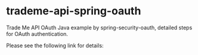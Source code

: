 # trademe-api-spring-oauth
Trade Me API OAuth Java example by spring-security-oauth, detailed steps for OAuth authentication.

Please see the following link for details:

